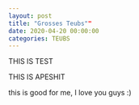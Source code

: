 ```yaml
---
layout: post
title: "Grosses Teubs""
date: 2020-04-20 00:00:00
categories: TEUBS
---
```

THIS IS TEST


THIS IS APESHIT

this is good for me, I love you guys :)

